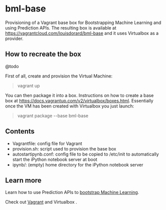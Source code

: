 bml-base
========

Provisioning of a Vagrant base box for Bootstrapping Machine Learning and using Prediction APIs. The resulting box is available at https://vagrantcloud.com/louisdorard/bml-base and it uses Virtualbox as a provider.

## How to recreate the box

@todo

First of all, create and provision the Virtual Machine:
> vagrant up

You can then package it into a box. Instructions on how to create a base box at https://docs.vagrantup.com/v2/virtualbox/boxes.html. Essentially once the VM has been created with Virtualbox you just launch:
> vagrant package --base bml-base

## Contents

* Vagrantfile: config file for Vagrant
* provision.sh: script used to provision the base box
* autostartipynb.conf: config file to be copied to /etc/init to automatically start the iPython notebook server at boot
* ipynb/: (empty) home directory for the iPython notebook server

## Learn more

Learn how to use Prediction APIs to [bootstrap Machine Learning](http://www.louisdorard.com/machine-learning-book).

Check out [Vagrant](http://vagrantup.com/) and Virtualbox .
